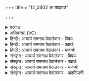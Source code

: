+++
title = "12_0402 आ याह्ययउ"

+++
<details><summary>पदपाठः</summary>

आ꣢। या꣣हि। अय꣢म्। इ꣡न्द꣢꣯वे। अ꣡श्व꣢꣯पते। अ꣡श्व꣢꣯। प꣣ते। गो꣡प꣢꣯ते। गो। प꣣ते। उ꣡र्व꣢꣯रापते। उ꣡र्व꣢꣯रा। प꣣ते। सो꣡म꣢꣯म्। सो꣣मपते। सोम। पते। पिब। ४०२।
</details>

<details><summary>अधिमन्त्रम् (VC)</summary>

- इन्द्रः
- सौभरिः काण्वः
- ककुप्
- ऋषभः
- ऐन्द्रं काण्डम्
</details>

<details><summary>हिन्दी : आचार्य रामनाथ वेदालंकार - विषयः</summary>

अगले मन्त्र में इन्द्र नाम से परमात्मा, जीवात्मा आदि का आह्वान किया गया है।
</details>

<details><summary>हिन्दी : आचार्य रामनाथ वेदालंकार - पदार्थः</summary>

पदार्थान्वय -  प्रथम—परमात्मा के पक्ष में। हे (अश्वपते) घोड़ों के अथवा अश्व नाम से प्रसिद्ध अग्नि, बादल आदि के अधीश्वर, (गोपते) गाय पशुओं के अथवा सूर्यकिरणों के अधीश्वर, (उर्वरापते) उपजाऊ भूमियों के अधीश्वर इन्द्र परमात्मन् ! (अयम्) यह आप (इन्दवे) आनन्दरस के प्रवाह के लिए (आ याहि) आओ, मेरे हृदय में प्रकट होवो। हे (सोमपते) मेरे मनरूप चन्द्रमा के अधीश्वर ! आप (सोमम्) मेरे श्रद्धारस का (पिब) पान करो ॥ द्वितीय—जीवात्मा के पक्ष में। हे (अश्वपते) इन्द्रिय रूप घोड़ों के स्वामी, (गोपते) वाणियों और प्राणों के स्वामी, (उर्वरापते) ऋद्धि-सिद्धि की उपजाऊ बुद्धि के स्वामी मेरे अन्तरात्मन् ! (अयम्) यह तू (इन्दवे) परमेश्वरोपासना का आनन्द पाने के लिए (आ याहि) तैयार हो। हे (सोमपते) मन के स्वामी ! तू (सोमम्) ब्रह्मानन्द-रस का (पिब) पान कर ॥४॥ इस मन्त्र में श्लेषालङ्कार है, ‘पते’ की आवृत्ति में लाटानुप्रास और ‘सोम’ की आवृत्ति में यमक है ॥४॥
</details>

<details><summary>हिन्दी : आचार्य रामनाथ वेदालंकार - भावार्थः</summary>

भावार्थ -  जो जीवात्मा शरीरस्थ मन, बुद्धि, प्राण, चक्षु, श्रोत्र आदि का तथा ज्ञान, कर्म आदि का अधिष्ठाता है, उसे चाहिए कि नित्य जगदीश्वर की उपासना से ब्रह्मानन्द-रस को प्राप्त करे ॥४॥
</details>

<details><summary>संस्कृत : आचार्य रामनाथ वेदालंकार - विषयः</summary>

अथेन्द्रनाम्ना परमात्मजीवात्मादीनाह्वयति।
</details>

<details><summary>संस्कृत : आचार्य रामनाथ वेदालंकार - पदार्थः</summary>

पदार्थान्वय -  प्रथमः—परमात्मपरः। हे (अश्वपते) अश्वपशूनाम् अ्श्वनाम्ना ख्यातानाम् अग्निपर्जन्यादीनां२ वा अधीश्वर, (गोपते) गवां धेनूनाम् आदित्यकिरणानां वा अधीश्वर, (उर्वरापते) बहुसस्योत्पादनसमर्थानां भूमीनाम् अधीश्वर इन्द्र परमात्मन् ! (अयम्) एष त्वम् (इन्दवे) आनन्दरसप्रवाहाय (आयाहि) आगच्छ, हृदये प्रकटीभव। हे (सोमपते३) मम मनश्चन्द्रस्य अधीश्वर ! त्वम् (सोमम्) मदीयं श्रद्धारसम् (पिब) आस्वादय ॥ अथ द्वितीयः—जीवात्मपरः। हे (अश्वपते) शरीरस्थे नियुक्तानाम् इन्द्रियरूपाणामश्वानां स्वामिन् ! आत्मानं रथिनं विद्धि शरीरं रथमेव तु। इन्द्रियाणि हयानाहुः। कठ० ३।३,४। (गोपते) गवां वाचां प्राणानां वा स्वामिन् ! गौरिति वाङ्नाम। निघं० १।११। प्राणो हि गौः। श० ४।३।४।२५। (उर्वरापते) ऋद्धिसिद्ध्युत्पादनक्षमायाः बुद्धेः स्वामिन् मम अन्तरात्मन् ! (अयम्) एष त्वम् (इन्दवे) परमात्मोपासनाया आनन्दं प्राप्तुम् (आयाहि) सन्नद्धो भव। हे (सोमपते) सोमस्य मनसः स्वामिन् ! त्वम् (सोमम्) ब्रह्मानन्दरसम् (पिब) आस्वादय ॥४॥ अत्र श्लेषालङ्कारः, ‘पते’ इत्यस्यावृत्तौ लाटानुप्रासः, सोमावृत्तौ च यमकम् ॥४॥
</details>

<details><summary>संस्कृत : आचार्य रामनाथ वेदालंकार - भावार्थः</summary>

भावार्थ -  यो जीवात्मा देहस्थान् मनोबुद्धिप्राणचक्षुःश्रोत्रादीन् ज्ञानकर्मादींश्चाधितिष्ठति तेन नित्यं जगदीश्वरोपासनया ब्रह्मानन्दरसोऽधिगन्तव्यः ॥४॥
</details>

<details><summary>संस्कृत : आचार्य रामनाथ वेदालंकार - पादटिप्पनी</summary>

टिप्पनी -   १. ऋ० ८।२१।३ ‘आ याह्ययमिन्दवे’ इत्यत्र ‘आयाहीम इन्दवो’ इति पाठः। २. ‘प्र नूनं जातवेदसमश्वं हिनोत वाजिनम्’ ऋ० १०।१८८।१; ‘प्र पिन्वत वृष्णो अश्वस्य धाराः’ ऋ० ५।८३।६ इति प्रामाण्याद् अग्निः पर्जन्यश्चाश्वो नाम। ३. अत्र चत्वारि पदानि सम्बोधनान्तानि। तेषु ‘सोमपते’ इत्यत्र ‘आमन्त्रितस्य च’ ८।१।१९ इति निघातः। ‘अश्वपते’ इत्यत्र पादादित्वान्न निघातः, किन्तु षाष्ठेन ‘आमन्त्रितस्य च’ ६।१।१९८ इत्यनेन आद्युदात्तत्वम्। ‘गोपते, उर्वरापते’ इत्यत्रापि ‘आमन्त्रितं पूर्वमविद्यमानवत्’ ८।१।७२ इति न्यायेन पदात्परत्वाभावान्न निघातः, किन्तु आद्युदात्तत्वमेव।
</details>